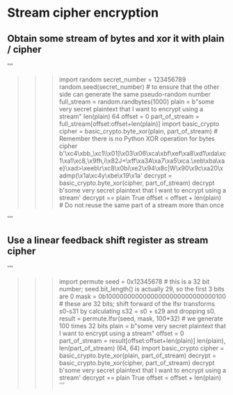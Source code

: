 # Stream cipher encryption
## Obtain some stream of bytes and xor it with plain / cipher
'''
>>> import random
>>> secret_number = 123456789
>>> random.seed(secret_number)    # to ensure that the other side can generate the same pseudo-random number 
>>> full_stream = random.randbytes(1000)
>>> plain = b"some very secret plaintext that I want to encrypt using a stream"
>>> len(plain)
64
>>> offset = 0
>>> part_of_stream = full_stream[offset:offset+len(plain)]
>>> import basic_crypto
>>> cipher = basic_crypto.byte_xor(plain, part_of_stream)   # Remember there is no Python XOR operation for bytes
>>> cipher
b'\xc4\xbb_\xc1\\\x01]\x03\x06\xca\xbf\xef\xa8\xd1\xda\xc1\xa1\xc8,\x9fh,i\x82J+\xff\xa3A\xa7\xa5\xca.\xeb\xba\xae}\xad>\xeeb\r\xc8\x0bi\xe2\x94\x8c|W\x90\x9c\xa20\xadmp(\x1a\xc4y\xbe\x19\x1a'
>>> decrypt = basic_crypto.byte_xor(cipher, part_of_stream)
>>> decrypt
b'some very secret plaintext that I want to encrypt using a stream'
>>> decrypt == plain
True
>>> offset = offset + len(plain)     # Do not reuse the same part of a stream more than once
>>> 
'''
## Use a linear feedback shift register as stream cipher
'''
>>> import permute
>>> seed = 0x12345678    # this is a 32 bit number; seed.bit_length() is actually 29, so the first 3 bits are 0
>>> mask = 0b10000000000000000000000000000100   # these are 32 bits; shift forward of the lfsr transforms s0-s31 by calculating s32 = s0 + s29 and dropping s0.
>>> result = permute.lfsr(seed, mask, 100*32)   # we generate 100 times 32 bits
>>> plain = b"some very secret plaintext that I want to encrypt using a stream"
>>> offset = 0
>>> part_of_stream = result[offset:offset+len(plain)]
>>> len(plain), len(part_of_stream)
(64, 64)
>>> import basic_crypto
>>> cipher = basic_crypto.byte_xor(plain, part_of_stream)
>>> decrypt = basic_crypto.byte_xor(cipher, part_of_stream)
>>> decrypt
b'some very secret plaintext that I want to encrypt using a stream'
>>> decrypt == plain
True
>>> offset = offset + len(plain)
'''
